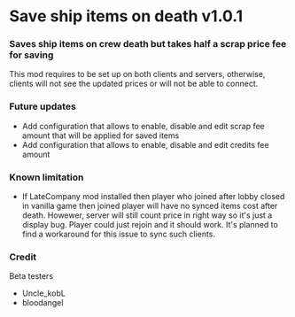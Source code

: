# Save ship items on death v1.0.1
### Saves ship items on crew death but takes half a scrap price fee for saving

This mod requires to be set up on both clients and servers, otherwise, clients will not see the updated prices or will not be able to connect.

### Future updates
- Add configuration that allows to enable, disable and edit scrap fee amount that will be applied for saved items
- Add configuration that allows to enable, disable and edit credits fee amount

### Known limitation
- If LateCompany mod installed then player who joined after lobby closed in vanilla game then joined player will have no synced items cost after death. Howewer, server will still count price in right way so it's just a display bug. Player could just rejoin and it should work. It's planned to find a workaround for this issue to sync such clients.

### Credit
Beta testers
* Uncle_kobL
* bloodangel